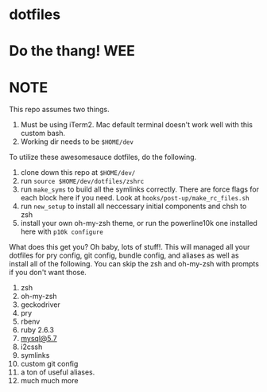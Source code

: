 # dotfiles
# Do the thang! WEE

# NOTE
This repo assumes two things.
1. Must be using iTerm2. Mac default terminal doesn't work well with this custom bash.
2. Working dir needs to be `$HOME/dev`

To utilize these awesomesauce dotfiles, do the following.

1. clone down this repo at `$HOME/dev/`
2. run `source $HOME/dev/dotfiles/zshrc`
3. run `make_syms` to build all the symlinks correctly. There are force flags for each block here if you need. Look at `hooks/post-up/make_rc_files.sh`
4. run `new_setup` to install all neccessary initial components and chsh to zsh
5. install your own oh-my-zsh theme, or run the powerline10k one installed here with `p10k configure`

What does this get you? Oh baby, lots of stuff!. This will managed all your dotfiles for pry config, git config, bundle config, and aliases as well
as install all of the following. You can skip the zsh and oh-my-zsh with prompts if you don't want those.

1. zsh
2. oh-my-zsh
3. geckodriver
4. pry
5. rbenv
6. ruby 2.6.3
7. mysql@5.7
8. i2cssh
9. symlinks
10. custom git config
11. a ton of useful aliases.
12. much much more
